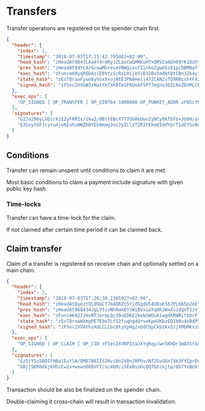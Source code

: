 # Transfers

Transfer operations are registered on the spender chain first.

```json
{
  "header": {
    "index": 1,
    "timestamp": "2018-07-03T17:15:42.795461+02:00",
    "head_hash": "zHeadAt9843LAa4t4rdKyJZLaxCwGMRKuHYxQRV2a8Gh69rK1Dzh",
    "prev_hash": "zHeadAt94YCArGcowMhreveVBWgiocFZinhoZgwGGs81pcDBM8af",
    "exec_hash": "zFuncm68yqR6DAziE8VtxScRxLHije5iD32Bv5mdNtBtCBn3Zk4y",
    "state_hash": "zEsT8raaFywo6yVoxXvujNtE3PNAHeij47ZCAN2vTQ9RRcshtFXz",
    "signed_hash": "zFSec2XVGWJxNatYmTXKBTm1FKUekFSP77egno3QZLNsZDVMLCBZ"
  },
  "exec_ops": [
    "OP_SIGNED [ OP_TRANSFER [ OP_UINT64 1000000 OP_PUBKEY_ADDR zFNScYMH1wSYgj67jTxnvJ48XzQnHm5XJqxHuzvpG39e5WbVvL1u ] OP_SIGNATURE 0x1c2f90eecedf9b7a8a5318fe6f9e5acc5c5daa5bcd187aa9385a25fd98f0301f0a1f4863db05578d7562581777b3f9af097f94fe693913ab0365093a4dc9838983 ]"
  ],
  "signatures": [
    "G2Ja290yLhDirXzIZyFRRIx/1kw2/BBtrEBcXYT7GUAkOwvZyNCy0kfEFb+JG6H/asM8JWvo+a99IDX7FT9W1y0=",
    "G3SsytOFJcy+u4joNIuhvWWZbBYEk0mmg3oz2yILlXTZRItKke8I4dYprT1dEYSv8GlF+fsbLsE6FLnAIKxQbw4="
  ]
}
```

## Conditions

Transfer can remain unspent until conditions to claim it are met.

Most basic conditions to claim a payment include signature with given public key hash.

### Time-locks

Transfer can have a time-lock for the claim.

If not claimed after certain time period it can be claimed back.

## Claim transfer

Claim of a transfer is registered on receiver chain and optionally settled on a main chain.

```json
{
  "header": {
    "index": 2,
    "timestamp": "2018-07-03T17:26:38.2385927+02:00",
    "head_hash": "zHeadAt8yeztQLd9aCT7m4QRZn5fidSgdU54UDsK56JPL665p2eE",
    "prev_hash": "zHeadAt968434JgLYtcvNhNak6YzWiBVxiaYgDKJWxXvidgVT1iV",
    "exec_hash": "zFuncm6927JHsNTJermLQz39uEDKEzkebGWDukiwgdXRWBitbbrF",
    "state_hash": "zEsT8raaHXmgPE7E9e7LfS2fuqhg4QrveKpeUKbzEQ1b8v4eBdP5",
    "signed_hash": "zFSec2XVAYhuXdLCLLbc8tyVpHqzvQdCUpCkbzKxSzjXMbMKxs5n"
  },
  "exec_ops": [
    "OP_SIGNED [ OP_CLAIM [ OP_CID zFSec2XVBPZzaJXYgRqyJwn5KHDr3mDX5tkodHDohekwicWnyKRU OP_ID 0 ] OP_SIGNATURE 0x1bdeee9b3df4d7361d4e3fdbe303fc86b1af42b35e446b44291e46fed712f7983f35def1f4db852212e1ce9057fd4663fa8a8a9f0e0e568fd9e87ae557d91728c2 ]"
  ],
  "signatures": [
    "GzSYYSu5BDIFHBa1EuYlA/QMD788IIt2HviBn240nJ0POv/Nf2GvGEn74k3FYZprDxM6qkjFU+unDFSZoVcyB6o=",
    "G8jj5KMddkjkHhzCw2x+wxwnD6DVFT/xc46M/iSEeOioOcQQfGEcejtp/6b7YxBUktiSYxP7FGl70nXzj5VXPvw="
  ]
}
```

Transaction should be also be finalized on the spender chain.

Double-claiming it cross-chain will result in transaction invalidation.
